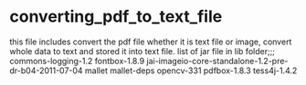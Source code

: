 # converting_pdf_to_text_file
this file includes convert the pdf file whether it is text file or image, convert whole data to text and stored it into text file.
list of jar file in lib folder;;;
commons-logging-1.2
fontbox-1.8.9
jai-imageio-core-standalone-1.2-pre-dr-b04-2011-07-04
mallet
mallet-deps
opencv-331
pdfbox-1.8.3
tess4j-1.4.2

